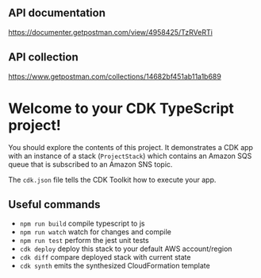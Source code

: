 ## API documentation
https://documenter.getpostman.com/view/4958425/TzRVeRTi

## API collection
https://www.getpostman.com/collections/14682bf451ab11a1b689

# Welcome to your CDK TypeScript project!

You should explore the contents of this project. It demonstrates a CDK app with an instance of a stack (`ProjectStack`)
which contains an Amazon SQS queue that is subscribed to an Amazon SNS topic.

The `cdk.json` file tells the CDK Toolkit how to execute your app.

## Useful commands

 * `npm run build`   compile typescript to js
 * `npm run watch`   watch for changes and compile
 * `npm run test`    perform the jest unit tests
 * `cdk deploy`      deploy this stack to your default AWS account/region
 * `cdk diff`        compare deployed stack with current state
 * `cdk synth`       emits the synthesized CloudFormation template
